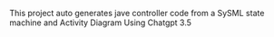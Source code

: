 This project auto generates jave controller code from a SySML state machine and Activity Diagram Using Chatgpt 3.5
